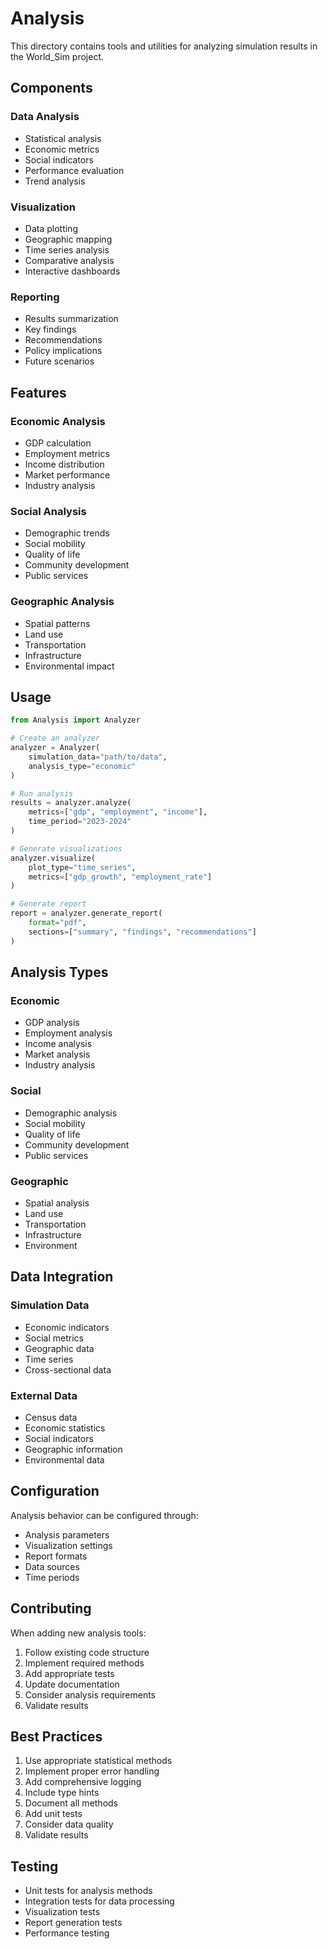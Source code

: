 # Analysis

This directory contains tools and utilities for analyzing simulation results in the World_Sim project.

## Components

### Data Analysis
- Statistical analysis
- Economic metrics
- Social indicators
- Performance evaluation
- Trend analysis

### Visualization
- Data plotting
- Geographic mapping
- Time series analysis
- Comparative analysis
- Interactive dashboards

### Reporting
- Results summarization
- Key findings
- Recommendations
- Policy implications
- Future scenarios

## Features

### Economic Analysis
- GDP calculation
- Employment metrics
- Income distribution
- Market performance
- Industry analysis

### Social Analysis
- Demographic trends
- Social mobility
- Quality of life
- Community development
- Public services

### Geographic Analysis
- Spatial patterns
- Land use
- Transportation
- Infrastructure
- Environmental impact

## Usage

```python
from Analysis import Analyzer

# Create an analyzer
analyzer = Analyzer(
    simulation_data="path/to/data",
    analysis_type="economic"
)

# Run analysis
results = analyzer.analyze(
    metrics=["gdp", "employment", "income"],
    time_period="2023-2024"
)

# Generate visualizations
analyzer.visualize(
    plot_type="time_series",
    metrics=["gdp_growth", "employment_rate"]
)

# Generate report
report = analyzer.generate_report(
    format="pdf",
    sections=["summary", "findings", "recommendations"]
)
```

## Analysis Types

### Economic
- GDP analysis
- Employment analysis
- Income analysis
- Market analysis
- Industry analysis

### Social
- Demographic analysis
- Social mobility
- Quality of life
- Community development
- Public services

### Geographic
- Spatial analysis
- Land use
- Transportation
- Infrastructure
- Environment

## Data Integration

### Simulation Data
- Economic indicators
- Social metrics
- Geographic data
- Time series
- Cross-sectional data

### External Data
- Census data
- Economic statistics
- Social indicators
- Geographic information
- Environmental data

## Configuration

Analysis behavior can be configured through:
- Analysis parameters
- Visualization settings
- Report formats
- Data sources
- Time periods

## Contributing

When adding new analysis tools:
1. Follow existing code structure
2. Implement required methods
3. Add appropriate tests
4. Update documentation
5. Consider analysis requirements
6. Validate results

## Best Practices

1. Use appropriate statistical methods
2. Implement proper error handling
3. Add comprehensive logging
4. Include type hints
5. Document all methods
6. Add unit tests
7. Consider data quality
8. Validate results

## Testing

- Unit tests for analysis methods
- Integration tests for data processing
- Visualization tests
- Report generation tests
- Performance testing 